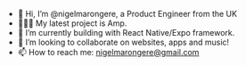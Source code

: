 - 👋 Hi, I’m @nigelmarongere, a Product Engineer from the UK
- 👨🏽‍💻 My latest project is Amp.
- 🌱 I’m currently building with React Native/Expo framework.
- 💞️ I’m looking to collaborate on websites, apps and music!
- 📫 How to reach me: nigelmarongere@gmail.com

<!---
nigelmarongere/nigelmarongere is a ✨ special ✨ repository because its `README.md` (this file) appears on your GitHub profile.
You can click the Preview link to take a look at your changes.
--->

